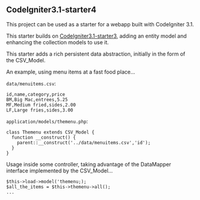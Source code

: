 ## CodeIgniter3.1-starter4

This project can be used as a starter for a webapp built with CodeIgniter 3.1.

This starter builds on [CodeIgniter3.1-starter3](https://github.com/jedi-academy/CodeIgniter3.1-starter3),
adding an entity model and enhancing the collection models to use it.

This starter adds a rich persistent data abstraction, initially in the form
of the CSV_Model.

An example, using menu items at a fast food place...

`data/menuitems.csv`:

    id,name,category,price
    BM,Big Mac,entrees,5.25
    MF,Medium fried,sides,2.00
    LF,Large fries,sides,3.00

`application/models/themenu.php`:

    class Themenu extends CSV_Model {
      function __construct() {
        parent::__construct('../data/menuitems.csv','id');
      }
    }

Usage inside some controller, taking advantage of the DataMapper interface
implemented by the CSV_Model...

    $this->load->model('themenu;);
    $all_the_items = $this->themenu->all();
    ...
